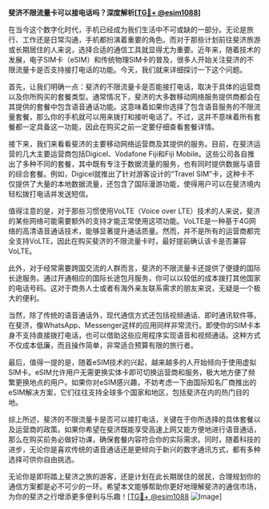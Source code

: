**斐济不限流量卡可以接电话吗？深度解析[[TG💪+ @esim1088](https://t.me/s/esim1088)]**

在当今这个数字化时代，手机已经成为我们生活中不可或缺的一部分。无论是旅行、工作还是日常沟通，手机都扮演着重要的角色。而对于那些计划前往斐济旅游或长期居住的人来说，选择合适的通信工具就显得尤为重要。近年来，随着技术的发展，电子SIM卡（eSIM）和传统物理SIM卡的普及，很多人开始关注斐济的不限流量卡是否支持接打电话的功能。今天，我们就来详细探讨一下这个问题。

首先，让我们明确一点：斐济的不限流量卡是否能接打电话，取决于具体的运营商以及你所购买的套餐类型。通常情况下，斐济的大多数移动网络服务提供商都会在其提供的套餐中包含语音通话功能。这意味着如果你选择了包含语音服务的不限流量套餐，那么你的手机就可以用来拨打和接听电话了。不过，这并不意味着所有套餐都一定具备这一功能，因此在购买之前一定要仔细查看套餐详情。

接下来，我们来看看斐济的主要移动网络运营商及其提供的服务。目前，在斐济运营的几大主要运营商包括Digicel、Vodafone Fiji和Fiji Mobile。这些公司各自推出了多种不同的套餐，其中既有专注于数据流量的服务，也有同时提供数据与语音的综合套餐。例如，Digicel就推出了针对游客设计的“Travel SIM”卡，这种卡不仅提供了大量的本地数据流量，还包含了国际漫游功能，使得用户可以在斐济境内轻松拨打电话并发送短信。

值得注意的是，对于那些习惯使用VoLTE（Voice over LTE）技术的人来说，斐济的某些网络可能需要额外的支持才能正常使用这项功能。VoLTE是一种基于4G网络的高清语音通话技术，能够显著提升通话质量。然而，并不是所有的运营商都完全支持VoLTE，因此在购买斐济的不限流量卡时，最好提前确认该卡是否兼容VoLTE。

此外，对于经常需要跨国交流的人群而言，斐济的不限流量卡还提供了便捷的国际长途服务。通过开通相应的国际长途包月服务，你可以以较低的成本拨打其他国家的电话号码。这对于商务人士或者有海外亲友联系需求的朋友来说，无疑是一个极大的便利。

当然，除了传统的语音通话外，现代通信方式还包括视频通话、即时通讯软件等。在斐济，像WhatsApp、Messenger这样的应用同样非常流行。即使你的SIM卡本身不支持直接拨打电话，也可以借助这些应用程序实现语音和视频通话。这种方式不仅成本低廉，而且操作简单，非常适合预算有限的旅行者。

最后，值得一提的是，随着eSIM技术的兴起，越来越多的人开始倾向于使用虚拟SIM卡。eSIM允许用户无需更换实体卡即可切换运营商和服务，极大地方便了频繁更换地点的用户。如果你对eSIM感兴趣，不妨考虑一下由国际知名厂商推出的eSIM解决方案，它们往往支持全球多个国家和地区，包括斐济在内的热门目的地。

综上所述，斐济的不限流量卡是否可以接打电话，关键在于你所选择的具体套餐以及运营商的政策。如果你希望在斐济既能享受高速上网又能方便地进行语音通话，那么在购买前务必做好功课，确保套餐内容符合你的实际需求。同时，随着科技的进步，无论你是喜欢传统的语音通话还是更倾向于新兴的数字通讯方式，都有多种选择可供你自由挑选。

无论你是即将踏上斐济之旅的游客，还是计划在此长期居住的居民，合理规划你的通信方案都是必不可少的一环。希望本文能够帮助你更好地理解斐济的通信市场，为你的斐济之行增添更多便利与乐趣！[[TG💪+ @esim1088](https://t.me/s/esim1088) ![Image](https://i.postimg.cc/4NQfJmqS/Snipaste-2025-05-13-00-14-12.png)]